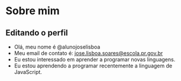  # Sobre mim
 ## Editando o perfil ##
- Olá, meu nome é @alunojoselisboa 
- Meu email de contato é: jose.lisboa.soares@escola.pr.gov.br
- Eu estou interessado em aprender a programar novas linguagens.
- Eu estou aprendendo a programar recentemente a linguagem de JavaScript.

<!---
alunojoselisboa/alunojoselisboa is a ✨ special ✨ repository because its `README.md` (this file) appears on your GitHub profile.
You can click the Preview link to take a look at your changes.
--->
